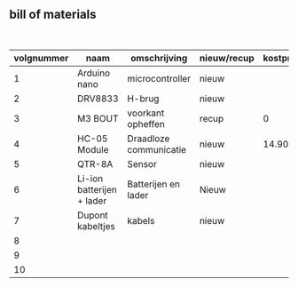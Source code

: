 ## bill of materials
<br />

|volgnummer|naam|omschrijving|nieuw/recup|kostprijs/stuk|aantal|subtotaal|
|----------|----|------------|-----------|---------|------|---------|
|         1|   Arduino nano | microcontroller           | nieuw          |              |  1    |         |
|         2|   DRV8833 |   H-brug         | nieuw          |              |   1   |         |
|         3|  M3 BOUT  | voorkant opheffen           |    recup       |        0      |  1    |    0     |
|         4|  HC-05 Module  |   Draadloze communicatie         |  nieuw         |        14.90      |   1   |    14.90     |
|         5| QTR-8A   |    Sensor        |   nieuw        |              |  1    |         |
|         6|  Li-ion batterijen + lader  |      Batterijen en lader      |   Nieuw        |              |  2 batterijen 1 lader   |         |
|         7|  Dupont kabeltjes  |    kabels        |    nieuw       |              |   1 set   |         |
|         8|    |            |           |              |      |         |
|         9|    |            |           |              |      |         |
|         10|    |            |           |              |      |         |
